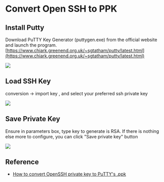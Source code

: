 # Convert Open SSH to PPK

## Install Putty

Download PuTTY Key Generator (puttygen.exe) from the official website and launch the program. [https://www.chiark.greenend.org.uk/~sgtatham/putty/latest.html](https://www.chiark.greenend.org.uk/~sgtatham/putty/latest.html)

![](https://i.imgur.com/EMuzwAc.png)

## Load SSH Key

conversion -> import key , and select your preferred ssh private key

![](https://i.imgur.com/s6srKlR.png)

## Save Private Key

Ensure in parameters box, type key to generate is RSA. If there is nothing else more to configure, you can click "Save private key" button

![](https://i.imgur.com/8HoxvED.png)

## Reference

* [How to convert OpenSSH private key to PuTTY's .ppk](https://www.simplified.guide/putty/convert-ssh-key-to-ppk)